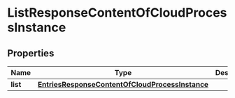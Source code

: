 # ListResponseContentOfCloudProcessInstance

## Properties
Name | Type | Description | Notes
------------ | ------------- | ------------- | -------------
**list** | [**EntriesResponseContentOfCloudProcessInstance**](EntriesResponseContentOfCloudProcessInstance.md) |  |  [optional]
